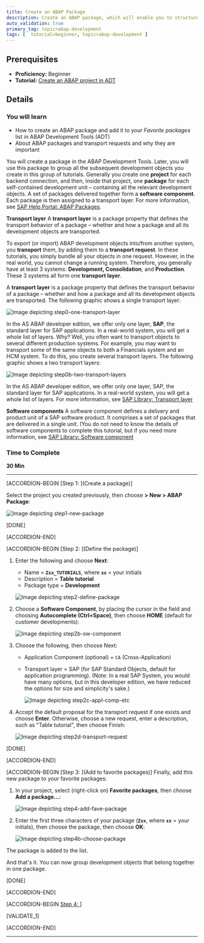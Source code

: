 ```yaml
---
title: Create an ABAP Package
description: Create an ABAP package, which will enable you to structure your development objects.
auto_validation: true
primary_tag: topic>abap-development
tags: [  tutorial>beginner, topic>abap-development ]
---
```


## Prerequisites  
 - **Proficiency:** Beginner
 - **Tutorial:** [Create an ABAP project in ADT](https://developers.sap.com/tutorials/abap-create-project.html)

## Details
### You will learn  
- How to create  an ABAP package and add it to your *Favorite packages* list in ABAP Development Tools (ADT)
- About ABAP packages and transport requests and why they are important 

You will create a package in the ABAP Development Tools. Later, you will use this package to group all the subsequent development objects you create in this group of tutorials.
Generally you create one **project** for each backend connection, and then, inside that project, one **package** for each self-contained development unit – containing all the relevant development objects. A set of packages delivered together form a **software component**.
Each package is then assigned to a transport layer.
For more information, see [SAP Help Portal: ABAP Packages](https://help.sap.com/viewer/c238d694b825421f940829321ffa326a/7.5.10/en-US/4ec14bab6e391014adc9fffe4e204223.html).

**Transport layer**
A **transport layer** is a package property that defines the transport behavior of a package – whether and how a package and all its development objects are transported.

To export (or import) ABAP development objects into/from another system, you **transport** them, by adding them to a **transport request**. In these tutorials, you simply bundle all your objects in one request. However, in the real world, you cannot change a running system. Therefore, you generally have at least 3 systems: **Development, Consolidation**, and **Production**. These 3 systems all form one **transport layer**.

A **transport layer** is a package property that defines the transport behavior of a package – whether and how a package and all its development objects are transported. The following graphic shows a single transport layer:

  ![Image depicting step0-one-transport-layer](step0-one-transport-layer.png)

In the AS ABAP developer edition, we offer only one layer, **SAP**, the standard layer for SAP applications. In a real-world system, you will get a whole list of layers. Why? Well, you often want to transport objects to several different production systems. For example, you may want to transport some of the same objects to both a Financials system and an HCM system. To do this, you create several transport layers. The following graphic shows a two transport layers:

  ![Image depicting step0b-two-transport-layers](step0b-two-transport-layers.png)


In the AS ABAP developer edition, we offer only one layer, SAP, the standard layer for SAP applications. In a real-world system, you will get a whole list of layers.
For more information, see [SAP Library: Transport layer](https://help.sap.com/viewer/c238d694b825421f940829321ffa326a/7.5.10/en-US/4ec218e26e391014adc9fffe4e204223.html)

**Software components**
A software component defines a delivery and product unit of a SAP software product. It comprises a set of packages that are delivered in a single unit. (You do not need to know the details of software components to complete this tutorial, but if you need more information, see [SAP Library: Software component](https://help.sap.com/viewer/c238d694b825421f940829321ffa326a/7.5.10/en-US/4ec1e23b6e391014adc9fffe4e204223.html)

### Time to Complete
**30 Min**

---

[ACCORDION-BEGIN [Step 1: ](Create a package)]

Select the project you created previously, then choose **<Project> > New > ABAP Package**:

![Image depicting step1-new-package](step1-new-package.png)

[DONE]

[ACCORDION-END]

[ACCORDION-BEGIN [Step 2: ](Define the package)]

1. Enter the following and choose **Next**:
    - Name = **`Zxx_TUTORIALS`**, where **`xx`** = your initials
    - Description = **Table tutorial**
    - Package type = **Development**

    ![Image depicting step2-define-package](step2-define-package.png)

2. Choose a **Software Component**, by placing the cursor in the field and choosing **Autocomplete (Ctrl+Space)**, then choose **HOME** (default for customer developments):

    ![Image depicting step2b-sw-component](step2b-sw-component.png)

3. Choose the following, then choose Next:
    - Application Component (optional) = `CA` (Cross-Application)
    - Transport layer = SAP (for SAP Standard Objects, default for application programming).
      (Note: In a real SAP System, you would have many options, but in this developer edition, we have reduced the options for size and simplicity's sake.)

      ![Image depicting step2c-appl-comp-etc](step2c-appl-comp-etc.png)

4. Accept the default proposal for the transport request if one exists and choose **Enter**. Otherwise, choose a new request, enter a description, such as "Table tutorial", then choose Finish:

      ![Image depicting step2d-transport-request](step2d-transport-request.png)

[DONE]

[ACCORDION-END]

[ACCORDION-BEGIN [Step 3: ](Add to favorite packages)]
Finally, add this new package to your favorite packages:

1. In your project, select (right-click on) **Favorite packages**, then choose  **Add a package…**:

    ![Image depicting step4-add-fave-package](step4-add-fave-package.png)

2. Enter the first three characters of your package (**`Zxx`**, where **`xx`** = your initials), then choose the package, then choose **OK**:

    ![Image depicting step4b-choose-package](step4b-choose-package.png)

The package is added to the list.

And that's it. You can now group development objects that belong together in one package.

[DONE]

[ACCORDION-END]

[ACCORDION-BEGIN [Step 4: ](Validation)]

[VALIDATE_1]

[ACCORDION-END]

---
